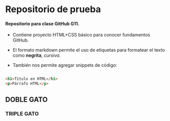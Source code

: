 # Repositorio de prueba

#### Repositorio para clase GitHub G11.

- Contiene proyecto HTML+CSS básico para conocer fundamentos GitHub.

- El formato markdown permite el uso de etiquetas para formatear el texto como **negrita**, *cursiva*.

- También nos permite agregar snippets de código:

~~~html

<h1>Título en HTML</h1>
<p>Párrafo HTML</p>

~~~

## DOBLE GATO

### TRIPLE GATO
